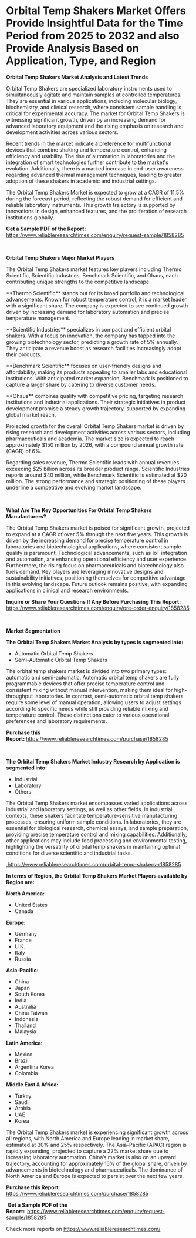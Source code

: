 <p><h1>Orbital Temp Shakers Market Offers Provide Insightful Data for the Time Period from 2025 to 2032 and also Provide Analysis Based on Application, Type, and Region</h1></p><p><strong>Orbital Temp Shakers Market Analysis and Latest Trends</strong></p>
<p><p>Orbital Temp Shakers are specialized laboratory instruments used to simultaneously agitate and maintain samples at controlled temperatures. They are essential in various applications, including molecular biology, biochemistry, and clinical research, where consistent sample handling is critical for experimental accuracy. The market for Orbital Temp Shakers is witnessing significant growth, driven by an increasing demand for advanced laboratory equipment and the rising emphasis on research and development activities across various sectors.</p><p>Recent trends in the market indicate a preference for multifunctional devices that combine shaking and temperature control, enhancing efficiency and usability. The rise of automation in laboratories and the integration of smart technologies further contribute to the market's evolution. Additionally, there is a marked increase in end-user awareness regarding advanced thermal management techniques, leading to greater adoption of these shakers in academic and industrial settings. </p><p>The Orbital Temp Shakers Market is expected to grow at a CAGR of 11.5% during the forecast period, reflecting the robust demand for efficient and reliable laboratory instruments. This growth trajectory is supported by innovations in design, enhanced features, and the proliferation of research institutions globally.</p></p>
<p><strong>Get a Sample PDF of the Report:&nbsp;</strong> <a href="https://www.reliableresearchtimes.com/enquiry/request-sample/1858285?utm_campaign=2997&utm_medium=2&utm_source=Github&utm_content=ia&utm_term=12042025&utm_id=orbital-temp-shakers">https://www.reliableresearchtimes.com/enquiry/request-sample/1858285</a></p>
<p>&nbsp;</p>
<p><strong>Orbital Temp Shakers Major Market Players</strong></p>
<p><p>The Orbital Temp Shakers market features key players including Thermo Scientific, Scientific Industries, Benchmark Scientific, and Ohaus, each contributing unique strengths to the competitive landscape. </p><p>**Thermo Scientific** stands out for its broad portfolio and technological advancements. Known for robust temperature control, it is a market leader with a significant share. The company is expected to see continued growth driven by increasing demand for laboratory automation and precise temperature management.</p><p>**Scientific Industries** specializes in compact and efficient orbital shakers. With a focus on innovation, the company has tapped into the growing biotechnology sector, predicting a growth rate of 5% annually. They anticipate a revenue boost as research facilities increasingly adopt their products.</p><p>**Benchmark Scientific** focuses on user-friendly designs and affordability, making its products appealing to smaller labs and educational institutions. With anticipated market expansion, Benchmark is positioned to capture a larger share by catering to diverse customer needs. </p><p>**Ohaus** combines quality with competitive pricing, targeting research institutions and industrial applications. Their strategic initiatives in product development promise a steady growth trajectory, supported by expanding global market reach.</p><p>Projected growth for the overall Orbital Temp Shakers market is driven by rising research and development activities across various sectors, including pharmaceuticals and academia. The market size is expected to reach approximately $150 million by 2026, with a compound annual growth rate (CAGR) of 6%.</p><p>Regarding sales revenue, Thermo Scientific leads with annual revenues exceeding $25 billion across its broader product range. Scientific Industries reports around $40 million, while Benchmark Scientific is estimated at $20 million. The strong performance and strategic positioning of these players underline a competitive and evolving market landscape.</p></p>
<p>&nbsp;</p>
<p><strong>What Are The Key Opportunities For Orbital Temp Shakers Manufacturers?</strong></p>
<p><p>The Orbital Temp Shakers market is poised for significant growth, projected to expand at a CAGR of over 5% through the next five years. This growth is driven by the increasing demand for precise temperature control in laboratories and biotechnological applications, where consistent sample quality is paramount. Technological advancements, such as IoT integration and automation, are enhancing operational efficiency and user experience. Furthermore, the rising focus on pharmaceuticals and biotechnology also fuels demand. Key players are leveraging innovative designs and sustainability initiatives, positioning themselves for competitive advantage in this evolving landscape. Future outlook remains positive, with expanding applications in clinical and research environments.</p></p>
<p><strong>Inquire or Share Your Questions If Any Before Purchasing This Report:</strong> <a href="https://www.reliableresearchtimes.com/enquiry/pre-order-enquiry/1858285?utm_campaign=2997&utm_medium=2&utm_source=Github&utm_content=ia&utm_term=12042025&utm_id=orbital-temp-shakers">https://www.reliableresearchtimes.com/enquiry/pre-order-enquiry/1858285</a></p>
<p>&nbsp;</p>
<p><strong>Market Segmentation</strong></p>
<p><strong>The Orbital Temp Shakers Market Analysis by types is segmented into:</strong></p>
<p><ul><li>Automatic Orbital Temp Shakers</li><li>Semi-Automatic Orbital Temp Shakers</li></ul></p>
<p><p>The orbital temp shakers market is divided into two primary types: automatic and semi-automatic. Automatic orbital temp shakers are fully programmable devices that offer precise temperature control and consistent mixing without manual intervention, making them ideal for high-throughput laboratories. In contrast, semi-automatic orbital temp shakers require some level of manual operation, allowing users to adjust settings according to specific needs while still providing reliable mixing and temperature control. These distinctions cater to various operational preferences and laboratory requirements.</p></p>
<p><strong>Purchase this Report:&nbsp;</strong><a href="https://www.reliableresearchtimes.com/purchase/1858285?utm_campaign=2997&utm_medium=2&utm_source=Github&utm_content=ia&utm_term=12042025&utm_id=orbital-temp-shakers">https://www.reliableresearchtimes.com/purchase/1858285</a></p>
<p>&nbsp;</p>
<p><strong>The Orbital Temp Shakers Market Industry Research by Application is segmented into:</strong></p>
<p><ul><li>Industrial</li><li>Laboratory</li><li>Others</li></ul></p>
<p><p>The Orbital Temp Shakers market encompasses varied applications across industrial and laboratory settings, as well as other fields. In industrial contexts, these shakers facilitate temperature-sensitive manufacturing processes, ensuring uniform sample conditions. In laboratories, they are essential for biological research, chemical assays, and sample preparation, providing precise temperature control and mixing capabilities. Additionally, other applications may include food processing and environmental testing, highlighting the versatility of orbital temp shakers in maintaining optimal conditions for diverse scientific and industrial tasks.</p></p>
<p><a href="https://www.reliableresearchtimes.com/orbital-temp-shakers-r1858285?utm_campaign=2997&utm_medium=2&utm_source=Github&utm_content=ia&utm_term=12042025&utm_id=orbital-temp-shakers">&nbsp;https://www.reliableresearchtimes.com/orbital-temp-shakers-r1858285</a></p>
<p><strong>In terms of Region, the Orbital Temp Shakers Market Players available by Region are:</strong></p>
<p>
    <p> <strong> North America: </strong>
        <ul>
            <li>United States</li>
            <li>Canada</li>
        </ul>
        </p> 
    <p> <strong> Europe: </strong>
        <ul>
            <li>Germany</li>
            <li>France</li>
            <li>U.K.</li>
            <li>Italy</li>
            <li>Russia</li>
        </ul>
        </p> 
    <p> <strong> Asia-Pacific: </strong>
        <ul>
            <li>China</li>
            <li>Japan</li>
            <li>South Korea</li>
            <li>India</li>
            <li>Australia</li>
            <li>China Taiwan</li>
            <li>Indonesia</li>
            <li>Thailand</li>
            <li>Malaysia</li>
        </ul>
        </p> 
    <p> <strong> Latin America: </strong>
        <ul>
            <li>Mexico</li>
            <li>Brazil</li>
            <li>Argentina Korea</li>
            <li>Colombia</li>
        </ul>
        </p> 
    <p> <strong> Middle East & Africa: </strong>
        <ul>
            <li>Turkey</li>
            <li>Saudi</li>
            <li>Arabia</li>
            <li>UAE</li>
            <li>Korea</li>
        </ul>
    </p>
    </p>
<p><p>The Orbital Temp Shakers market is experiencing significant growth across all regions, with North America and Europe leading in market share, estimated at 30% and 25% respectively. The Asia-Pacific (APAC) region is rapidly expanding, projected to capture a 22% market share due to increasing laboratory automation. China’s market is also on an upward trajectory, accounting for approximately 15% of the global share, driven by advancements in biotechnology and pharmaceuticals. The dominance of North America and Europe is expected to persist over the next few years.</p></p>
<p><strong>Purchase this Report: </strong><a href="https://www.reliableresearchtimes.com/purchase/1858285?utm_campaign=2997&utm_medium=2&utm_source=Github&utm_content=ia&utm_term=12042025&utm_id=orbital-temp-shakers">https://www.reliableresearchtimes.com/purchase/1858285</a></p>
<p>&nbsp;<strong>Get a Sample PDF of the Report:&nbsp;&nbsp;</strong><a href="https://www.reliableresearchtimes.com/enquiry/request-sample/1858285?utm_campaign=2997&utm_medium=2&utm_source=Github&utm_content=ia&utm_term=12042025&utm_id=orbital-temp-shakers">https://www.reliableresearchtimes.com/enquiry/request-sample/1858285</a></p>
<p><strong></strong></p>
<p>Check more reports on <a href="https://www.reliableresearchtimes.com/?utm_campaign=2997&utm_medium=2&utm_source=Github&utm_content=ia&utm_term=12042025&utm_id=orbital-temp-shakers">https://www.reliableresearchtimes.com/</a></p>